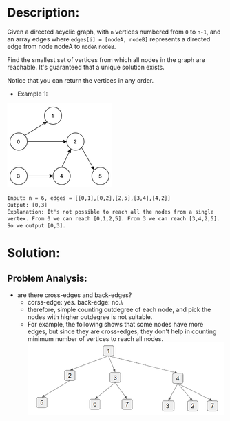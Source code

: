# Description:

Given a directed acyclic graph, with `n` vertices numbered from `0` to `n-1`, and an array edges where `edges[i] = [nodeA, nodeB]` represents a directed edge from node nodeA to `nodeA` `nodeB`.

Find the smallest set of vertices from which all nodes in the graph are reachable. It's guaranteed that a unique solution exists.

Notice that you can return the vertices in any order.

* Example 1: 

![image info](./1.png)

```
Input: n = 6, edges = [[0,1],[0,2],[2,5],[3,4],[4,2]]
Output: [0,3]
Explanation: It's not possible to reach all the nodes from a single vertex. From 0 we can reach [0,1,2,5]. From 3 we can reach [3,4,2,5]. So we output [0,3].
```

# Solution:
## Problem Analysis: 
* are there cross-edges and back-edges?
    * corss-edge: yes. back-edge: no.\
    * therefore, simple counting outdegree of each node, and pick the nodes with higher outdegree is not suitable.
    * For example, the following shows that some nodes have more edges, but since they are cross-edges, they don't help in counting minimum number of vertices to reach all nodes. ![image info](./2.png)

